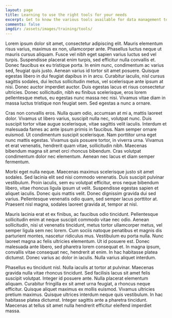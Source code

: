 ```yaml
---
layout: page
title: Learning to use the right tools for your needs
excerpt: Get to know the various tools available for data management to choose the right ones for your organisation
comments: false
imgdir: /assets/images/training/tools/
---
```


Lorem ipsum dolor sit amet, consectetur adipiscing elit. Mauris elementum risus varius, maximus ex non, ullamcorper ante. Phasellus luctus neque ut mauris cursus aliquam. Fusce vel nibh eget sapien varius luctus sed vel turpis. Suspendisse placerat enim turpis, sed efficitur nulla convallis et. Donec faucibus ex eu tristique porta. In enim nunc, condimentum ac varius sed, feugiat quis justo. Aenean varius id tortor sit amet posuere. Quisque egestas libero in dui feugiat dapibus in in arcu. Curabitur iaculis, nisl cursus sagittis sodales, dui lectus sollicitudin metus, vel scelerisque ante ipsum at nisi. Donec auctor imperdiet auctor. Duis egestas lacus et risus consectetur ultricies. Donec sollicitudin, nibh eu finibus scelerisque, eros lorem pellentesque metus, eu egestas nunc massa nec nisi. Vivamus vitae diam in massa luctus tristique non feugiat sem. Sed egestas a nunc a ornare.

Cras non convallis eros. Nulla quam odio, accumsan at mi a, mattis laoreet dolor. Vivamus ut libero varius, suscipit nulla nec, volutpat nunc. Duis suscipit tortor vitae augue scelerisque, vitae sagittis velit iaculis. Interdum et malesuada fames ac ante ipsum primis in faucibus. Nam semper ornare euismod. Ut condimentum suscipit scelerisque. Nam porttitor urna eget nunc mattis egestas. Vivamus quis posuere tortor, in viverra urna. Vivamus et erat venenatis, hendrerit quam vitae, sollicitudin nibh. Maecenas bibendum magna sit amet orci rhoncus bibendum. Cras volutpat condimentum dolor nec elementum. Aenean nec lacus et diam semper fermentum.

Morbi eget nulla neque. Maecenas maximus scelerisque justo sit amet sodales. Sed lacinia elit sed nisi commodo venenatis. Duis suscipit pulvinar vestibulum. Proin iaculis, sem eu volutpat efficitur, eros neque bibendum libero, vitae rhoncus ligula ipsum ut velit. Suspendisse egestas sapien et aliquet iaculis. Donec quis mattis velit. Donec dignissim gravida dui sed varius. Pellentesque venenatis odio quam, sed semper lacus porttitor at. Praesent nisl magna, sodales laoreet gravida at, tempor at nisl.

Mauris lacinia erat et ex finibus, ac faucibus odio tincidunt. Pellentesque sollicitudin enim at neque suscipit commodo vitae nec odio. Aenean sollicitudin, nisi ut venenatis tincidunt, metus tortor ullamcorper metus, vel semper ligula sem nec lorem. Cum sociis natoque penatibus et magnis dis parturient montes, nascetur ridiculus mus. Vestibulum eu porta nulla. Nunc laoreet magna ac felis ultricies elementum. Ut id posuere est. Donec malesuada ante libero, sed pharetra lorem consequat et. In magna ipsum, convallis vitae consequat nec, hendrerit at enim. In hac habitasse platea dictumst. Donec varius ac dolor in iaculis. Nulla varius aliquet interdum.

Phasellus eu tincidunt nisl. Nulla iaculis at tortor at pulvinar. Maecenas gravida nulla vitae rhoncus tincidunt. Sed facilisis lacus sit amet felis suscipit volutpat. Integer id posuere ante. Nulla placerat elementum aliquam. Curabitur fringilla ex sit amet urna feugiat, a rhoncus neque efficitur. Quisque aliquet maximus ex mollis euismod. Vivamus ultricies pretium maximus. Quisque ultrices interdum neque quis vestibulum. In hac habitasse platea dictumst. Integer sagittis ante a pharetra tincidunt. Maecenas at tellus sit amet nulla hendrerit efficitur eleifend imperdiet massa.